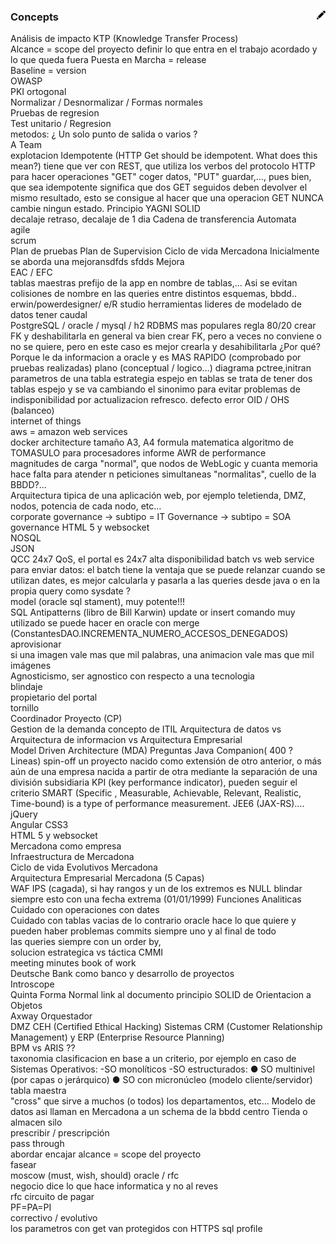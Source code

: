 ### Concepts  [<img align="right" src="../../site/images/pencil.svg" width="14">](https://github.com/victor-porcar/victor-porcar.github.io/edit/master/site/my-notes/my-notes-concepts.md)

Análisis de impacto	
KTP (Knowledge Transfer Process)	
Alcance = scope del proyecto	definir lo que entra en el trabajo acordado y lo que queda fuera
Puesta en Marcha = release	
Baseline = version	
OWASP	
PKI	
ortogonal	
Normalizar / Desnormalizar / Formas normales	
Pruebas de regresion	
Test unitario  / Regresion	
metodos: ¿ Un solo punto de salida o varios ?	
A Team	
explotacion	
Idempotente (HTTP Get should be idempotent. What does this mean?)	tiene que ver con REST, que utiliza los verbos del protocolo HTTP para hacer operaciones "GET" coger datos, "PUT" guardar,…, pues bien, que sea idempotente significa que dos GET seguidos deben devolver el mismo resultado, esto se consigue al hacer que una operacion GET NUNCA cambie ningun estado.
Principio YAGNI	
SOLID	
decalaje	retraso, decalaje de 1 dia
Cadena de transferencia	
Automata	
agile	
scrum	
Plan de pruebas	
Plan de Supervision	
Ciclo de vida Mercadona	Inicialmente se aborda una mejoransdfds sfdds
Mejora	
EAC / EFC	
tablas maestras	
prefijo de la app en nombre de tablas,…	Asi se evitan colisiones de nombre en las queries entre distintos esquemas, bbdd..
erwin/powerdesigner/ e/R studio	herramientas lideres de modelado de datos
tener caudal	
PostgreSQL  / oracle / mysql / h2	RDBMS mas populares
regla 80/20	
crear FK  y deshabilitarla	en general va bien crear FK, pero a veces no conviene o no se quiere, pero en este caso es mejor crearla y desahibilitarla ¿Por qué? Porque le da informacion a oracle y es MAS RAPIDO (comprobado por pruebas realizadas)
plano (conceptual / logico…)	diagrama
pctree,initran	parametros de una tabla
estrategia espejo en tablas	se trata de tener dos tablas espejo y se va cambiando el sinonimo para evitar problemas de indisponibilidad por actualizacion refresco.
defecto	error 
OID / OHS (balanceo)	
internet of things	
aws = amazon web services	
docker architecture	
tamaño A3, A4	formula matematica
algoritmo de TOMASULO	para  procesadores 
informe AWR de performance	
magnitudes de carga "normal", que nodos de WebLogic y cuanta memoria hace falta para atender n peticiones simultaneas "normalitas", cuello de la BBDD?...	
Arquitectura tipica de una aplicación web, por ejemplo teletienda, DMZ, nodos, potencia de cada nodo, etc…	
corporate governance -> subtipo = IT Governance -> subtipo = SOA governance	
HTML 5 y websocket 	
NOSQL	
JSON	
QCC	
24x7 QoS, el portal es 24x7 alta disponibilidad	
batch vs web service para enviar datos: el batch tiene la ventaja que se puede relanzar	
cuando se utilizan dates, es mejor calcularla y pasarla a las queries desde java o en la propia query como sysdate ?	
model (oracle sql stament), muy potente!!!	
SQL Antipatterns (libro de Bill Karwin)	
update or insert  comando muy utilizado se puede hacer en oracle con merge (ConstantesDAO.INCREMENTA_NUMERO_ACCESOS_DENEGADOS)	
aprovisionar	
si una imagen vale mas que mil palabras, una animacion vale mas que mil imágenes	
Agnosticismo, ser agnostico con respecto a una tecnologia	
blindaje	
propietario del portal	
tornillo	
Coordinador Proyecto (CP)	
Gestion de la demanda	concepto de ITIL
Arquitectura de datos vs Arquitectura de informacion vs Arquitectura Empresarial	
Model Driven Architecture (MDA)	
Preguntas Java Companion( 400 ? Lineas)	
spin-off 	un proyecto nacido como extensión de otro anterior, o más aún de una empresa nacida a partir de otra mediante la separación de una división subsidiaria
KPI (key performance indicator), pueden seguir el criterio SMART  (Specific , Measurable, Achievable, Relevant, Realistic, Time-bound)	 is a type of performance measurement. 
JEE6 (JAX-RS)….	
jQuery	
Angular	
CSS3	
HTML 5 y websocket 	
Mercadona como empresa	
Infraestructura de Mercadona	
Ciclo de vida Evolutivos Mercadona	
Arquitectura Empresarial Mercadona (5 Capas)	
WAF	
IPS	(cagada), si hay rangos y un de los extremos es NULL blindar siempre esto con una fecha extrema (01/01/1999)
Funciones Analiticas	
Cuidado con operaciones con dates 	
Cuidado con tablas vacias	de lo contrario oracle hace lo que quiere y pueden haber problemas
commits siempre uno y al final de todo	
las queries siempre con un order by, 	
solucion estrategica vs táctica	
CMMI	
meeting minutes	
book of work	
Deutsche Bank como banco y desarrollo de proyectos	
Introscope	
Quinta Forma Normal	link al documento
principio SOLID de Orientacion a Objetos	
Axway Orquestador	
DMZ	
CEH (Certified Ethical Hacking)	
Sistemas CRM (Customer Relationship Management) y ERP (Enterprise Resource Planning)	
BPM vs ARIS ??	
taxonomia	clasificacion en base a un criterio, por ejemplo en caso de Sistemas Operativos: -SO monolíticos -SO estructurados:     ● SO multinivel (por capas o jerárquico)     ● SO con micronúcleo (modelo cliente/servidor)
tabla maestra	
"cross"	que sirve a muchos (o todos) los departamentos, etc…
Modelo de datos	asi llaman en Mercadona a un schema de la bbdd
centro	Tienda o almacen
silo	
prescribir  / prescripción	
pass through	
abordar	
encajar	
alcance = scope del proyecto	
fasear	
moscow (must, wish, should) oracle / rfc	
negocio dice lo que hace informatica y no al reves	
rfc	
circuito de pagar	
 PF=PA=PI 	
correctivo / evolutivo 	
los parametros con get van protegidos con HTTPS	
sql profile	
